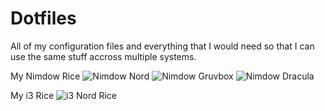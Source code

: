 # Dotfiles
All of my configuration files and everything that I would need so that I can use the same stuff accross multiple systems.

My Nimdow Rice
![Nimdow Nord](https://user-images.githubusercontent.com/110750401/184786012-cb033813-63d1-490c-86df-9dc19b13bdde.png)
![Nimdow Gruvbox](https://user-images.githubusercontent.com/110750401/185805110-880b3948-c40f-4c93-8fef-b33e5225b541.png)
![Nimdow Dracula](https://user-images.githubusercontent.com/110750401/185805112-27d65e2a-2535-45b3-83f5-733d9fe61653.png)


My i3 Rice
![i3 Nord Rice](https://user-images.githubusercontent.com/110750401/185769739-14157f3b-17cc-4ea4-a391-4e9be9b4f902.png)
